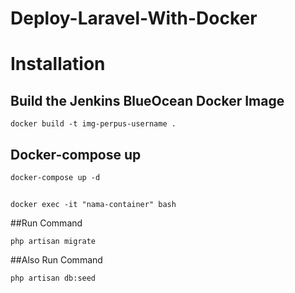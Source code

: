 # Deploy-Laravel-With-Docker

# Installation
## Build the Jenkins BlueOcean Docker Image
```
docker build -t img-perpus-username .
```
## Docker-compose up
```
docker-compose up -d
```
## 
``` 
docker exec -it "nama-container" bash
```

##Run Command
```
php artisan migrate
```
##Also Run Command 
```
php artisan db:seed
```

